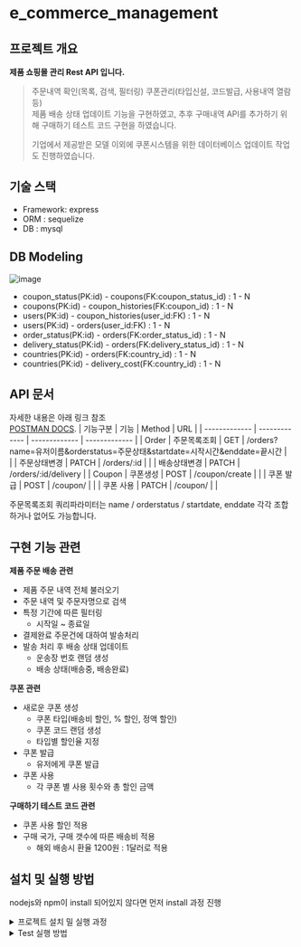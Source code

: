 # e_commerce_management
## 프로젝트 개요

**제품 쇼핑몰 관리 Rest API 입니다.**

> 주문내역 확인(목록, 검색, 필터링) 쿠폰관리(타입신설, 코드발급, 사용내역 열람 등)<br> 
제품 배송 상태 업데이트 기능을 구현하였고, 추후 구매내역 API를 추가하기 위해 구매하기 테스트 코드 구현을 하였습니다.
>
>기업에서 제공받은 모델 이외에 쿠폰시스템을 위한 데이터베이스 업데이트 작업도 진행하였습니다.
>


## 기술 스택
- Framework: express
- ORM : sequelize
- DB : mysql

## DB Modeling
![image](https://user-images.githubusercontent.com/55984573/199422920-6ed7c047-4da3-48a9-b4d3-66723e5e0595.png)

- coupon_status(PK:id) - coupons(FK:coupon_status_id) : 1 - N
- coupons(PK:id) - coupon_histories(FK:coupon_id) : 1 - N
- users(PK:id) - coupon_histories(user_id:FK) : 1 - N
- users(PK:id) - orders(user_id:FK) : 1 - N
- order_status(PK:id) - orders(FK:order_status_id) : 1 - N
- delivery_status(PK:id) - orders(FK:delivery_status_id) : 1 - N
- countries(PK:id) - orders(FK:country_id) : 1 - N
- countries(PK:id) - delivery_cost(FK:country_id) : 1 - N 


## API 문서
자세한 내용은 아래 링크 참조<br>
[POSTMAN DOCS](https://documenter.getpostman.com/view/11539438/2s8YRnkWiD#8b0f3499-8cba-4187-8711-17946a6c572a).
| 기능구분  | 기능  | Method | URL | 
| ------------- | ------------- | ------------- | ------------- | 
| Order | 주문목록조회 | GET | /orders?name=유저이름&orderstatus=주문상태&startdate=시작시간&enddate=끝시간  |                 
|  | 주문상태변경  | PATCH | /orders/:id  | 
|  | 배송상태변경  | PATCH  | /orders/:id/delivery  |
| Coupon |  쿠폰생성  | POST | /coupon/create  | 
|  | 쿠폰 발급 | POST  | /coupon/ |
|  | 쿠폰 사용 | PATCH  | /coupon/ |  |

 주문목록조회 쿼리파라미터는 name / orderstatus / startdate, enddate 각각 조합하거나 없어도 가능합니다.

## 구현 기능 관련
<b>제품 주문 배송 관련</b>
- 제품 주문 내역 전체 불러오기
- 주문 내역 및 주문자명으로 검색
- 특정 기간에 따른 필터링
    - 시작일 ~ 종료일
- 결제완료 주문건에 대하여 발송처리
- 발송 처리 후 배송 상태 업데이트
    - 운송장 번호 랜덤 생성
    - 배송 상태(배송중, 배송완료)

<b>쿠폰 관련</b>
- 새로운 쿠폰 생성
    - 쿠폰 타입(배송비 할인, % 할인, 정액 할인)
    - 쿠폰 코드 랜덤 생성
    - 타입별 할인율 지정
- 쿠폰 발급
    - 유저에게 쿠폰 발급
- 쿠폰 사용
    - 각 쿠폰 별 사용 횟수와 총 할인 금액
    
<b>구매하기 테스트 코드 관련</b>
- 쿠폰 사용 할인 적용
- 구매 국가, 구매 갯수에 따른 배송비 적용
    - 해외 배송시 환율 1200원 : 1달러로 적용
    
## 설치 및 실행 방법
nodejs와 npm이 install 되어있지 않다면 먼저 install 과정 진행
<details>
    <summary> 프로젝트 설치 밀 실행 과정</summary>

<b>1. 프로젝트 clone 및 디렉토리 이동</b>
```bash
git clone https://github.com/PreOnboarding-Team-F/community_service.git
cd community_service
```
<b>2. .env 파일 생성</b>
```bash
PORT=
DB_HOST=
DB_USERNAME=
DB_PASSWORD=
DB_NAME=commerce
DB=mysql
DB_SYNC=false
```
<b>3. node package 설치</b>
```javascript
npm install
```
<b>4. 서버 실행</b>
```javascript
npm start
```
</details>

<details>
    <summary>Test 실행 방법</summary>
    
<b>1. .env.test 파일 생성</b>
```bash
PORT=
DB_HOST=
DB_USERNAME=
DB_PASSWORD=
DB_NAME=test_commerce
DB=mysql
DB_SYNC=true
```
<b>2. test 실행</b>
```javascript
npm run test
```
</details>



